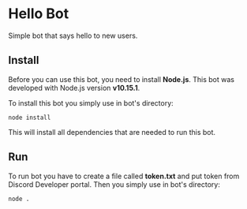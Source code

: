 # Hello Bot
Simple bot that says hello to new users.

## Install

Before you can use this bot, you need to install **Node.js**. This bot was developed with Node.js version **v10.15.1**.

To install this bot you simply use in bot's directory:
```shell
node install
```

This will install all dependencies that are needed to run this bot.

## Run
To run bot you have to create a file called **token.txt** and put token from Discord Developer portal. Then you simply use in bot's directory:
```shell
node .
```
